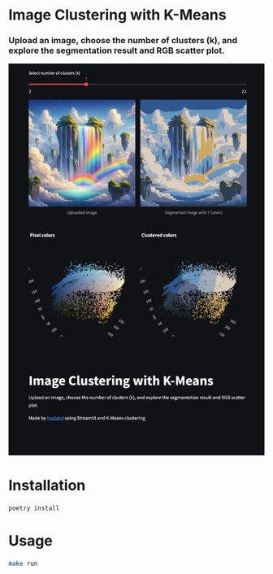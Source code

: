 # Image Clustering with K-Means
### Upload an image, choose the number of clusters (k), and explore the segmentation result and RGB scatter plot.

![gui.png](gui.png)

# Installation
```bash
poetry install
```

# Usage
```bash
make run
```
